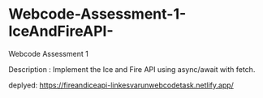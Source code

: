 # Webcode-Assessment-1-IceAndFireAPI-
Webcode Assessment 1


Description :
Implement the Ice and Fire API using async/await with fetch.

deplyed: https://fireandiceapi-linkesvarunwebcodetask.netlify.app/
